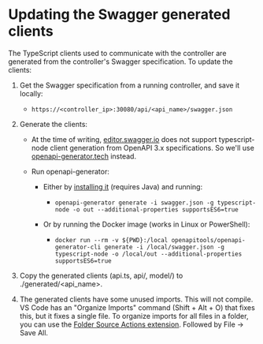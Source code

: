 # Updating the Swagger generated clients

The TypeScript clients used to communicate with the controller are generated from the controller's Swagger specification. To update the clients:

1. Get the Swagger specification from a running controller, and save it locally:
   * `https://<controller_ip>:30080/api/<api_name>/swagger.json`

2. Generate the clients:
   * At the time of writing, [editor.swagger.io](https://editor.swagger.io) does not support typescript-node client generation from OpenAPI 3.x specifications. So we'll use [openapi-generator.tech](https://openapi-generator.tech) instead.

   * Run openapi-generator:
	 * Either by [installing it](https://openapi-generator.tech/docs/installation) (requires Java) and running:
	   * `openapi-generator generate -i swagger.json -g typescript-node -o out --additional-properties supportsES6=true`

	 * Or by running the Docker image (works in Linux or PowerShell):
	   * `docker run --rm -v ${PWD}:/local openapitools/openapi-generator-cli generate -i /local/swagger.json -g typescript-node -o /local/out --additional-properties supportsES6=true`

3. Copy the generated clients (api.ts, api/, model/) to ./generated/<api_name>.

4. The generated clients have some unused imports. This will not compile.  VS Code has an "Organize Imports" command (Shift + Alt + O) that fixes this, but it fixes a single file. To organize imports for all files in a folder, you can use the [Folder Source Actions extension](https://marketplace.visualstudio.com/items?itemName=bierner.folder-source-actions). Followed by File -> Save All.
